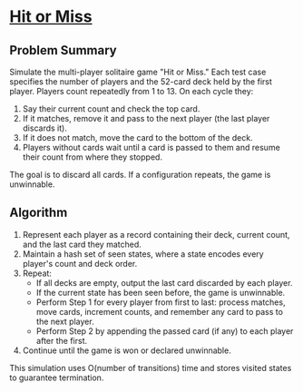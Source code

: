 # [Hit or Miss](https://www.spoj.com/problems/HITOMISS/)

## Problem Summary
Simulate the multi-player solitaire game "Hit or Miss." Each test case specifies the number of players and the 52-card deck held by the first player. Players count repeatedly from 1 to 13. On each cycle they:

1. Say their current count and check the top card.
2. If it matches, remove it and pass to the next player (the last player discards it).
3. If it does not match, move the card to the bottom of the deck.
4. Players without cards wait until a card is passed to them and resume their count from where they stopped.

The goal is to discard all cards. If a configuration repeats, the game is unwinnable.

## Algorithm
1. Represent each player as a record containing their deck, current count, and the last card they matched.
2. Maintain a hash set of seen states, where a state encodes every player's count and deck order.
3. Repeat:
   - If all decks are empty, output the last card discarded by each player.
   - If the current state has been seen before, the game is unwinnable.
   - Perform Step 1 for every player from first to last: process matches, move cards, increment counts, and remember any card to pass to the next player.
   - Perform Step 2 by appending the passed card (if any) to each player after the first.
4. Continue until the game is won or declared unwinnable.

This simulation uses O(number of transitions) time and stores visited states to guarantee termination.
